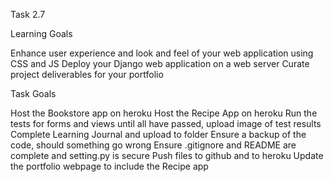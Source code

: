 Task 2.7

Learning Goals

  Enhance user experience and look and feel of your web application using CSS and JS
  Deploy your Django web application on a web server
  Curate project deliverables for your portfolio

Task Goals

  Host the Bookstore app on heroku
  Host the Recipe App on heroku
  Run the tests for forms and views until all have passed, upload image of test results
  Complete Learning Journal and upload to folder
  Ensure a backup of the code, should something go wrong
  Ensure .gitignore and README are complete and setting.py is secure
  Push files to github and to heroku
  Update the portfolio webpage to include the Recipe app
